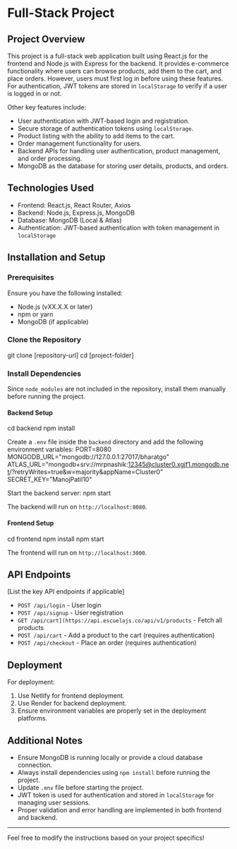 # Full-Stack Project

## Project Overview
This project is a full-stack web application built using React.js for the frontend and Node.js with Express for the backend. It provides e-commerce functionality where users can browse products, add them to the cart, and place orders. However, users must first log in before using these features. For authentication, JWT tokens are stored in `localStorage` to verify if a user is logged in or not.

Other key features include:
- User authentication with JWT-based login and registration.
- Secure storage of authentication tokens using `localStorage`.
- Product listing with the ability to add items to the cart.
- Order management functionality for users.
- Backend APIs for handling user authentication, product management, and order processing.
- MongoDB as the database for storing user details, products, and orders.

## Technologies Used
- Frontend: React.js, React Router, Axios
- Backend: Node.js, Express.js, MongoDB
- Database: MongoDB (Local & Atlas)
- Authentication: JWT-based authentication with token management in `localStorage`

## Installation and Setup

### Prerequisites
Ensure you have the following installed:
- Node.js (vXX.X.X or later)
- npm or yarn
- MongoDB (if applicable)

### Clone the Repository
git clone [repository-url]
cd [project-folder]

### Install Dependencies
Since `node_modules` are not included in the repository, install them manually before running the project.

#### Backend Setup
cd backend
npm install

Create a `.env` file inside the `backend` directory and add the following environment variables:
PORT=8080
MONGODB_URL="mongodb://127.0.0.1:27017/bharatgo"
ATLAS_URL="mongodb+srv://mrpnashik:12345@cluster0.xgjf1.mongodb.net/?retryWrites=true&w=majority&appName=Cluster0"
SECRET_KEY="ManojPatil10"

Start the backend server:
npm start

The backend will run on `http://localhost:8080`.

#### Frontend Setup
cd frontend
npm install
npm start

The frontend will run on `http://localhost:3000`.

## API Endpoints
[List the key API endpoints if applicable]
- `POST /api/login` - User login
- `POST /api/signup` - User registration
- `GET /api/cart](https://api.escuelajs.co/api/v1/products` - Fetch all products
- `POST /api/cart` - Add a product to the cart (requires authentication)
- `POST /api/checkout` - Place an order (requires authentication)

## Deployment
For deployment:
1. Use Netlify for frontend deployment.
2. Use Render for backend deployment.
3. Ensure environment variables are properly set in the deployment platforms.

## Additional Notes
- Ensure MongoDB is running locally or provide a cloud database connection.
- Always install dependencies using `npm install` before running the project.
- Update `.env` file before starting the project.
- JWT token is used for authentication and stored in `localStorage` for managing user sessions.
- Proper validation and error handling are implemented in both frontend and backend.

---
Feel free to modify the instructions based on your project specifics!

